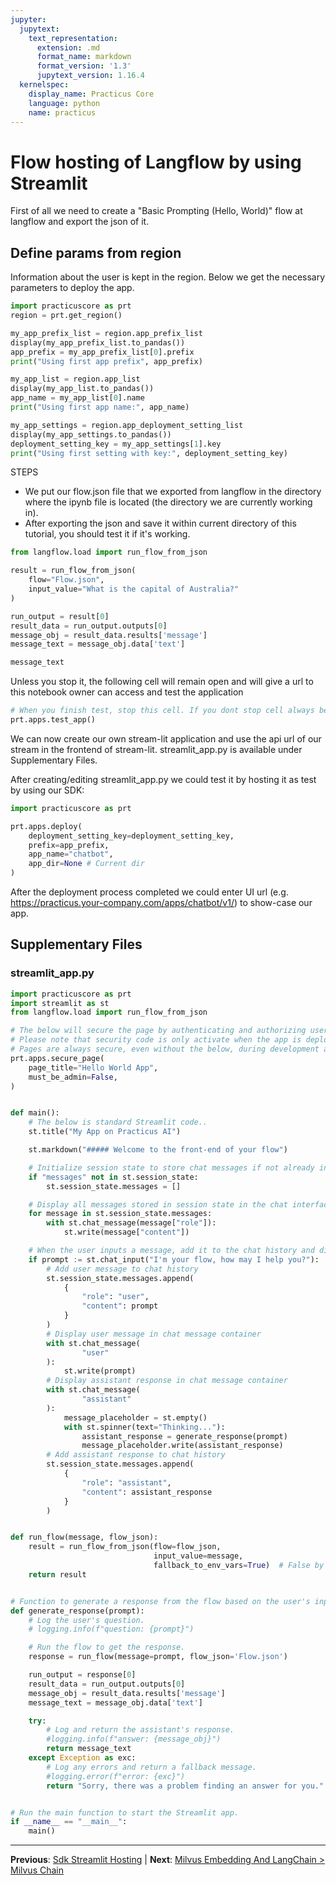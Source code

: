 ```yaml
---
jupyter:
  jupytext:
    text_representation:
      extension: .md
      format_name: markdown
      format_version: '1.3'
      jupytext_version: 1.16.4
  kernelspec:
    display_name: Practicus Core
    language: python
    name: practicus
---
```


# Flow hosting of Langflow by using Streamlit


First of all we need to create a "Basic Prompting (Hello, World)" flow at langflow and export the json of it.



## Define params from region


Information about the user is kept in the region.
Below we get the necessary parameters to deploy the app.

```python
import practicuscore as prt
region = prt.get_region()
```

```python
my_app_prefix_list = region.app_prefix_list
display(my_app_prefix_list.to_pandas())
app_prefix = my_app_prefix_list[0].prefix
print("Using first app prefix", app_prefix)
```

```python
my_app_list = region.app_list
display(my_app_list.to_pandas())
app_name = my_app_list[0].name
print("Using first app name:", app_name)
```

```python
my_app_settings = region.app_deployment_setting_list
display(my_app_settings.to_pandas())
deployment_setting_key = my_app_settings[1].key
print("Using first setting with key:", deployment_setting_key)
```

STEPS
- We put our flow.json file that we exported from langflow in the directory where the ipynb file is located (the directory we are currently working in).
- After exporting the json and save it within current directory of this tutorial, you should test it if it's working.

```python
from langflow.load import run_flow_from_json

result = run_flow_from_json(
    flow="Flow.json",
    input_value="What is the capital of Australia?"
)

run_output = result[0]
result_data = run_output.outputs[0]
message_obj = result_data.results['message']
message_text = message_obj.data['text']

message_text
```

Unless you stop it, the following cell will remain open and will give a url to this notebook owner can access and test the application

```python
# When you finish test, stop this cell. If you dont stop cell always be open.
prt.apps.test_app()
```

We can now create our own stream-lit application and use the api url of our stream in the frontend of stream-lit. streamlit_app.py is available under Supplementary Files.


After creating/editing streamlit_app.py we could test it by hosting it as test by using our SDK:

```python
import practicuscore as prt

prt.apps.deploy(
    deployment_setting_key=deployment_setting_key,
    prefix=app_prefix,
    app_name="chatbot",
    app_dir=None # Current dir
)
```

After the deployment process completed we could enter UI url (e.g. https://practicus.your-company.com/apps/chatbot/v1/) to show-case our app.


## Supplementary Files

### streamlit_app.py
```python
import practicuscore as prt
import streamlit as st
from langflow.load import run_flow_from_json

# The below will secure the page by authenticating and authorizing users with Single-Sign-On.
# Please note that security code is only activate when the app is deployed.
# Pages are always secure, even without the below, during development and only the owner can access them.
prt.apps.secure_page(
    page_title="Hello World App",
    must_be_admin=False,
)


def main():
    # The below is standard Streamlit code..
    st.title("My App on Practicus AI")

    st.markdown("##### Welcome to the front-end of your flow")

    # Initialize session state to store chat messages if not already initialized.
    if "messages" not in st.session_state:
        st.session_state.messages = []

    # Display all messages stored in session state in the chat interface.
    for message in st.session_state.messages:
        with st.chat_message(message["role"]):
            st.write(message["content"])

    # When the user inputs a message, add it to the chat history and display it.
    if prompt := st.chat_input("I'm your flow, how may I help you?"):
        # Add user message to chat history
        st.session_state.messages.append(
            {
                "role": "user",
                "content": prompt
            }
        )
        # Display user message in chat message container
        with st.chat_message(
                "user"
        ):
            st.write(prompt)
        # Display assistant response in chat message container
        with st.chat_message(
                "assistant"
        ):
            message_placeholder = st.empty()
            with st.spinner(text="Thinking..."):
                assistant_response = generate_response(prompt)
                message_placeholder.write(assistant_response)
        # Add assistant response to chat history
        st.session_state.messages.append(
            {
                "role": "assistant",
                "content": assistant_response
            }
        )


def run_flow(message, flow_json):
    result = run_flow_from_json(flow=flow_json,
                                input_value=message,
                                fallback_to_env_vars=True)  # False by default
    return result


# Function to generate a response from the flow based on the user's input.
def generate_response(prompt):
    # Log the user's question.
    # logging.info(f"question: {prompt}")

    # Run the flow to get the response.
    response = run_flow(message=prompt, flow_json='Flow.json')

    run_output = response[0]
    result_data = run_output.outputs[0]
    message_obj = result_data.results['message']
    message_text = message_obj.data['text']

    try:
        # Log and return the assistant's response.
        #logging.info(f"answer: {message_obj}")
        return message_text
    except Exception as exc:
        # Log any errors and return a fallback message.
        #logging.error(f"error: {exc}")
        return "Sorry, there was a problem finding an answer for you."


# Run the main function to start the Streamlit app.
if __name__ == "__main__":
    main()

```


---

**Previous**: [Sdk Streamlit Hosting](../sdk-llm-apphost/stream/sdk-streamlit-hosting.md) | **Next**: [Milvus Embedding And LangChain > Milvus Chain](../../milvus-embedding-and-langchain/milvus-chain.md)
